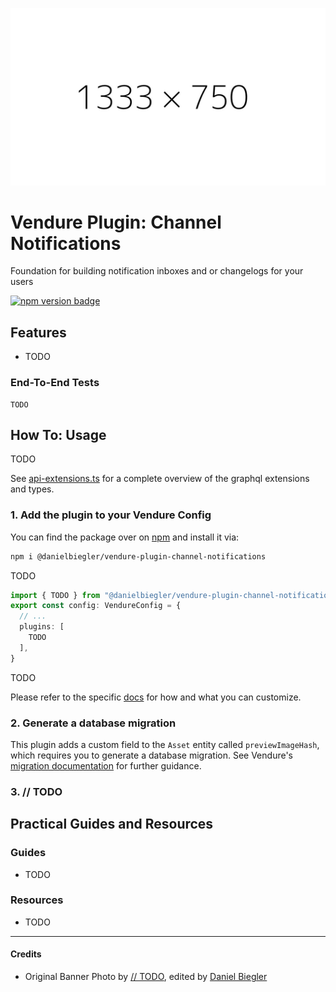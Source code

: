 ![Banner Image](https://raw.githubusercontent.com/DanielBiegler/bieglers-vendure-plugins/master/packages/channel-notifications/assets/thumbnail_16x9.jpeg)

# Vendure Plugin: Channel Notifications

Foundation for building notification inboxes and or changelogs for your users

<a href="https://www.npmjs.com/package/@danielbiegler/vendure-plugin-channel-notifications" target="_blank">
  <img src="https://badge.fury.io/js/@danielbiegler%2Fvendure-plugin-channel-notifications.svg" alt="npm version badge" height="18">
</a>

## Features

- TODO

### End-To-End Tests

```
TODO
```

## How To: Usage

TODO

See [api-extensions.ts](https://github.com/DanielBiegler/bieglers-vendure-plugins/blob/master/packages/channel-notifications/src/api/api-extensions.ts) for a complete overview of the graphql extensions and types.

### 1. Add the plugin to your Vendure Config

You can find the package over on [npm](https://www.npmjs.com/package/@danielbiegler/vendure-plugin-channel-notifications) and install it via:

```bash
npm i @danielbiegler/vendure-plugin-channel-notifications
```

TODO

```ts
import { TODO } from "@danielbiegler/vendure-plugin-channel-notifications";
export const config: VendureConfig = {
  // ...
  plugins: [
    TODO
  ],
}
```

TODO

Please refer to the specific [docs](https://github.com/DanielBiegler/bieglers-vendure-plugins/blob/master/packages/channel-notifications/src/types.ts) for how and what you can customize.

### 2. Generate a database migration

This plugin adds a custom field to the `Asset` entity called `previewImageHash`, which requires you to generate a database migration. See Vendure's [migration documentation](https://docs.vendure.io/guides/developer-guide/migrations/) for further guidance.

### 3. // TODO

## Practical Guides and Resources

### Guides

- TODO

### Resources

- TODO

---

#### Credits

- Original Banner Photo by [// TODO](#), edited by [Daniel Biegler](https://www.danielbiegler.de/)
